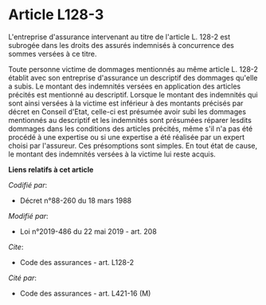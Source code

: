 # Article L128-3

L'entreprise d'assurance intervenant au titre de l'article L. 128-2 est subrogée dans les droits des assurés indemnisés à
concurrence des sommes versées à ce titre.

Toute personne victime de dommages mentionnés au même article L. 128-2 établit avec son entreprise d'assurance un descriptif
des dommages qu'elle a subis. Le montant des indemnités versées en application des articles précités est mentionné au
descriptif. Lorsque le montant des indemnités qui sont ainsi versées à la victime est inférieur à des montants précisés par
décret en Conseil d'Etat, celle-ci est présumée avoir subi les dommages mentionnés au descriptif et les indemnités sont
présumées réparer lesdits dommages dans les conditions des articles précités, même s'il n'a pas été procédé à une expertise
ou si une expertise a été réalisée par un expert choisi par l'assureur. Ces présomptions sont simples. En tout état de cause,
le montant des indemnités versées à la victime lui reste acquis.

**Liens relatifs à cet article**

_Codifié par_:

  - Décret n°88-260 du 18 mars 1988

_Modifié par_:

  - Loi n°2019-486 du 22 mai 2019 - art. 208

_Cite_:

  - Code des assurances - art. L128-2

_Cité par_:

  - Code des assurances - art. L421-16 (M)

